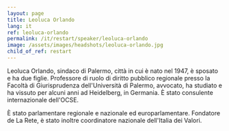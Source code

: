 ```yaml
---
layout: page
title: Leoluca Orlando
lang: it
ref: leoluca-orlando
permalink: /it/restart/speaker/leoluca-orlando
image: /assets/images/headshots/leoluca-orlando.jpg
child_of_ref: restart
---
```


Leoluca Orlando, sindaco di Palermo, città in cui è nato nel 1947, è sposato e ha due figlie. Professore di ruolo di diritto pubblico regionale presso la Facoltà di Giurisprudenza dell'Università di Palermo, avvocato, ha studiato e ha vissuto per alcuni anni ad Heidelberg, in Germania. È stato consulente internazionale dell'OCSE.

È stato parlamentare regionale e nazionale ed europarlamentare. Fondatore de La Rete, è stato inoltre coordinatore nazionale dell'Italia dei Valori.
